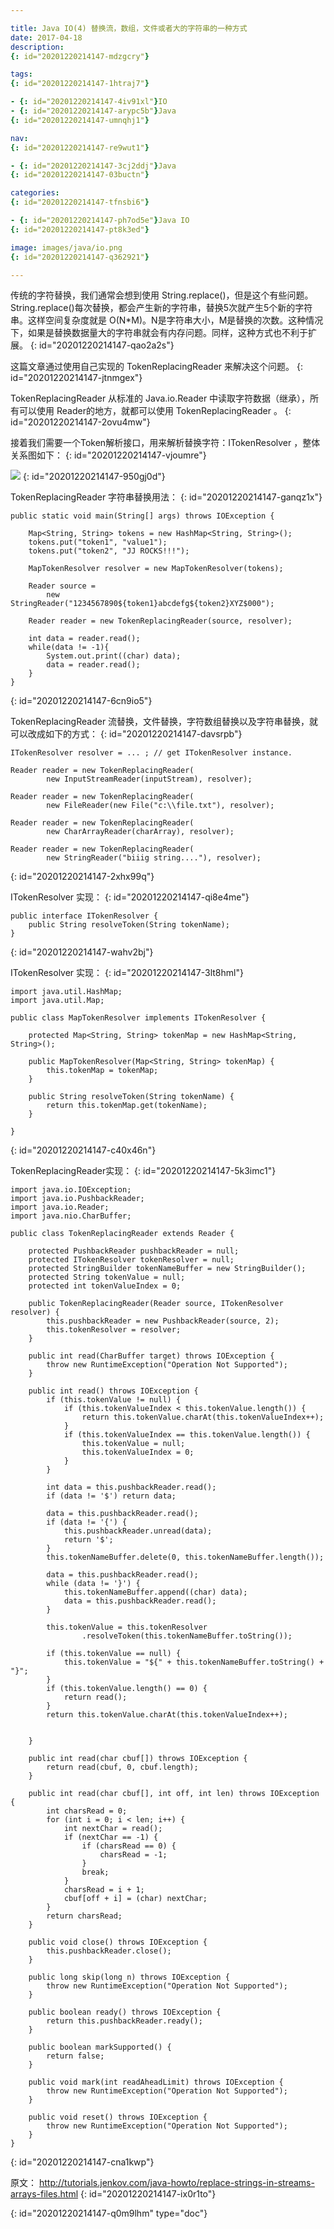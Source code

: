 ```yaml
---

title: Java IO(4) 替换流，数组，文件或者大的字符串的一种方式
date: 2017-04-18
description:
{: id="20201220214147-mdzgcry"}

tags:
{: id="20201220214147-1htraj7"}

- {: id="20201220214147-4iv91xl"}IO
- {: id="20201220214147-arypc5b"}Java
{: id="20201220214147-umnqhj1"}

nav:
{: id="20201220214147-re9wut1"}

- {: id="20201220214147-3cj2ddj"}Java
{: id="20201220214147-03buctn"}

categories:
{: id="20201220214147-tfnsbi6"}

- {: id="20201220214147-ph7od5e"}Java IO
{: id="20201220214147-pt8k3ed"}

image: images/java/io.png
{: id="20201220214147-q362921"}

---
```


传统的字符替换，我们通常会想到使用 String.replace()，但是这个有些问题。
String.replace()每次替换，都会产生新的字符串，替换5次就产生5个新的字符串。这样空间复杂度就是 O(N*M)。N是字符串大小，M是替换的次数。这种情况下，如果是替换数据量大的字符串就会有内存问题。同样，这种方式也不利于扩展。
{: id="20201220214147-qao2a2s"}

这篇文章通过使用自己实现的 TokenReplacingReader 来解决这个问题。
{: id="20201220214147-jtnmgex"}

TokenReplacingReader 从标准的 Java.io.Reader 中读取字符数据（继承），所有可以使用 Reader的地方，就都可以使用 TokenReplacingReader 。
{: id="20201220214147-2ovu4mw"}

接着我们需要一个Token解析接口，用来解析替换字符：ITokenResolver ，整体关系图如下：
{: id="20201220214147-vjoumre"}

![](./2017-04-18_java_io_4_reader/1.png)
{: id="20201220214147-950gj0d"}

TokenReplacingReader 字符串替换用法：
{: id="20201220214147-ganqz1x"}

```
public static void main(String[] args) throws IOException {

    Map<String, String> tokens = new HashMap<String, String>();
    tokens.put("token1", "value1");
    tokens.put("token2", "JJ ROCKS!!!");

    MapTokenResolver resolver = new MapTokenResolver(tokens);

    Reader source =
        new StringReader("1234567890${token1}abcdefg${token2}XYZ$000");

    Reader reader = new TokenReplacingReader(source, resolver);

    int data = reader.read();
    while(data != -1){
        System.out.print((char) data);
        data = reader.read();
    }
}
```
{: id="20201220214147-6cn9io5"}

TokenReplacingReader 流替换，文件替换，字符数组替换以及字符串替换，就可以改成如下的方式：
{: id="20201220214147-davsrpb"}

```
ITokenResolver resolver = ... ; // get ITokenResolver instance.

Reader reader = new TokenReplacingReader(
        new InputStreamReader(inputStream), resolver);

Reader reader = new TokenReplacingReader(
        new FileReader(new File("c:\\file.txt"), resolver);

Reader reader = new TokenReplacingReader(
        new CharArrayReader(charArray), resolver);

Reader reader = new TokenReplacingReader(
        new StringReader("biiig string...."), resolver);
```
{: id="20201220214147-2xhx99q"}

ITokenResolver 实现：
{: id="20201220214147-qi8e4me"}

```
public interface ITokenResolver {
    public String resolveToken(String tokenName);
}
```
{: id="20201220214147-wahv2bj"}

ITokenResolver 实现：
{: id="20201220214147-3lt8hml"}

```
import java.util.HashMap;
import java.util.Map;

public class MapTokenResolver implements ITokenResolver {

    protected Map<String, String> tokenMap = new HashMap<String, String>();

    public MapTokenResolver(Map<String, String> tokenMap) {
        this.tokenMap = tokenMap;
    }

    public String resolveToken(String tokenName) {
        return this.tokenMap.get(tokenName);
    }

}
```
{: id="20201220214147-c40x46n"}

TokenReplacingReader实现：
{: id="20201220214147-5k3imc1"}

```
import java.io.IOException;
import java.io.PushbackReader;
import java.io.Reader;
import java.nio.CharBuffer;

public class TokenReplacingReader extends Reader {

    protected PushbackReader pushbackReader = null;
    protected ITokenResolver tokenResolver = null;
    protected StringBuilder tokenNameBuffer = new StringBuilder();
    protected String tokenValue = null;
    protected int tokenValueIndex = 0;

    public TokenReplacingReader(Reader source, ITokenResolver resolver) {
        this.pushbackReader = new PushbackReader(source, 2);
        this.tokenResolver = resolver;
    }

    public int read(CharBuffer target) throws IOException {
        throw new RuntimeException("Operation Not Supported");
    }

    public int read() throws IOException {
        if (this.tokenValue != null) {
            if (this.tokenValueIndex < this.tokenValue.length()) {
                return this.tokenValue.charAt(this.tokenValueIndex++);
            }
            if (this.tokenValueIndex == this.tokenValue.length()) {
                this.tokenValue = null;
                this.tokenValueIndex = 0;
            }
        }

        int data = this.pushbackReader.read();
        if (data != '$') return data;

        data = this.pushbackReader.read();
        if (data != '{') {
            this.pushbackReader.unread(data);
            return '$';
        }
        this.tokenNameBuffer.delete(0, this.tokenNameBuffer.length());

        data = this.pushbackReader.read();
        while (data != '}') {
            this.tokenNameBuffer.append((char) data);
            data = this.pushbackReader.read();
        }

        this.tokenValue = this.tokenResolver
                .resolveToken(this.tokenNameBuffer.toString());

        if (this.tokenValue == null) {
            this.tokenValue = "${" + this.tokenNameBuffer.toString() + "}";
        }
        if (this.tokenValue.length() == 0) {
            return read();
        }
        return this.tokenValue.charAt(this.tokenValueIndex++);


    }

    public int read(char cbuf[]) throws IOException {
        return read(cbuf, 0, cbuf.length);
    }

    public int read(char cbuf[], int off, int len) throws IOException {
        int charsRead = 0;
        for (int i = 0; i < len; i++) {
            int nextChar = read();
            if (nextChar == -1) {
                if (charsRead == 0) {
                    charsRead = -1;
                }
                break;
            }
            charsRead = i + 1;
            cbuf[off + i] = (char) nextChar;
        }
        return charsRead;
    }

    public void close() throws IOException {
        this.pushbackReader.close();
    }

    public long skip(long n) throws IOException {
        throw new RuntimeException("Operation Not Supported");
    }

    public boolean ready() throws IOException {
        return this.pushbackReader.ready();
    }

    public boolean markSupported() {
        return false;
    }

    public void mark(int readAheadLimit) throws IOException {
        throw new RuntimeException("Operation Not Supported");
    }

    public void reset() throws IOException {
        throw new RuntimeException("Operation Not Supported");
    }
}
```
{: id="20201220214147-cna1kwp"}

原文：
http://tutorials.jenkov.com/java-howto/replace-strings-in-streams-arrays-files.html
{: id="20201220214147-ix0r1to"}


{: id="20201220214147-q0m9lhm" type="doc"}
